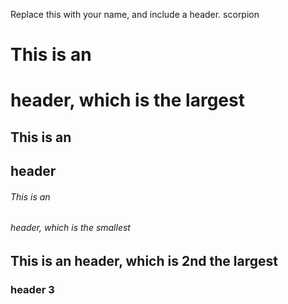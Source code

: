 Replace this with your name, and include a header.
scorpion
# This is an <h1> header, which is the largest
## This is an <h2> header
###### This is an <h6> header, which is the smallest


## This is an header, which is 2nd the largest
<h3> header 3
